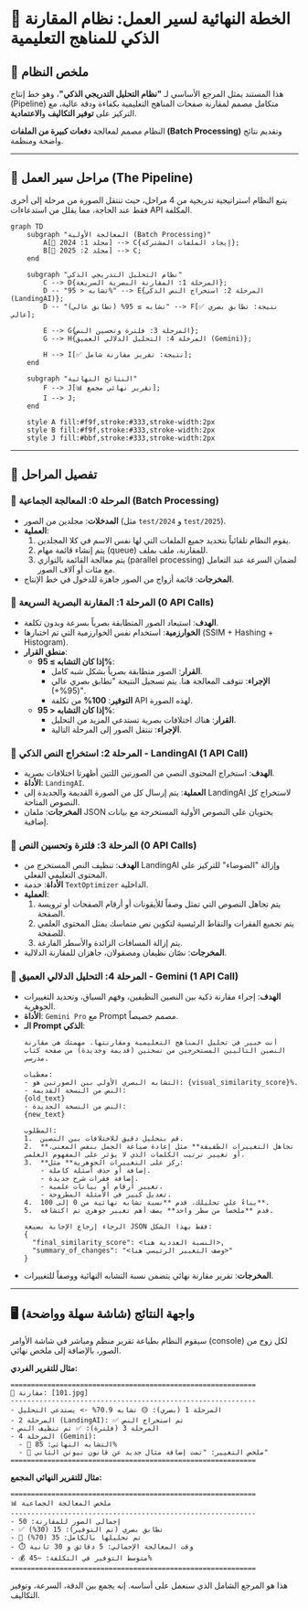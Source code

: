 # 🎯 الخطة النهائية لسير العمل: نظام المقارنة الذكي للمناهج التعليمية

## 🚀 ملخص النظام

هذا المستند يمثل المرجع الأساسي لـ **"نظام التحليل التدريجي الذكي"**، وهو خط إنتاج (Pipeline) متكامل مصمم لمقارنة صفحات المناهج التعليمية بكفاءة ودقة عالية، مع التركيز على **توفير التكاليف** و**الاعتمادية**.

النظام مصمم لمعالجة **دفعات كبيرة من الملفات (Batch Processing)** وتقديم نتائج واضحة ومنظمة.

---

## 🌊 مراحل سير العمل (The Pipeline)

يتبع النظام استراتيجية تدريجية من 4 مراحل، حيث تنتقل الصورة من مرحلة إلى أخرى فقط عند الحاجة، مما يقلل من استدعاءات API المكلفة.

```mermaid
graph TD
    subgraph "المعالجة الأولية (Batch Processing)"
        A[📁 مجلد 1: 2024] --> C{إيجاد الملفات المشتركة};
        B[📁 مجلد 2: 2025] --> C;
    end

    subgraph "نظام التحليل التدريجي الذكي"
        C --> D{المرحلة 1: المقارنة البصرية السريعة};
        D -- "تشابه < 95%" --> E{المرحلة 2: استخراج النص الذكي (LandingAI)};
        D -- "تشابه ≥ 95% (تطابق عالي)" --> F[✅ نتيجة: تطابق بصري عالي];
        
        E --> G{المرحلة 3: فلترة وتحسين النص};
        G --> H{المرحلة 4: التحليل الدلالي العميق (Gemini)};
        
        H --> I[✅ نتيجة: تقرير مقارنة شامل];
    end

    subgraph "النتائج النهائية"
        F --> J[📊 تقرير نهائي مجمع];
        I --> J;
    end

    style A fill:#f9f,stroke:#333,stroke-width:2px
    style B fill:#f9f,stroke:#333,stroke-width:2px
    style J fill:#bbf,stroke:#333,stroke-width:2px
```

---

## 🔧 تفصيل المراحل

### 📂 المرحلة 0: المعالجة الجماعية (Batch Processing)
- **المدخلات**: مجلدين من الصور (مثل `test/2024` و `test/2025`).
- **العملية**:
  1. يقوم النظام تلقائياً بتحديد جميع الملفات التي لها نفس الاسم في كلا المجلدين.
  2. يتم إنشاء قائمة مهام (queue) للمقارنة، ملف بملف.
  3. يتم معالجة القائمة بالتوازي (parallel processing) لضمان السرعة عند التعامل مع مئات أو آلاف الصور.
- **المخرجات**: قائمة أزواج من الصور جاهزة للدخول في خط الإنتاج.

### 🎯 المرحلة 1: المقارنة البصرية السريعة (0 API Calls)
- **الهدف**: استبعاد الصور المتطابقة بصرياً بسرعة وبدون تكلفة.
- **الخوارزمية**: استخدام نفس الخوارزمية التي تم اختبارها (SSIM + Hashing + Histogram).
- **منطق القرار**:
  - **إذا كان التشابه ≥ 95%**:
    - **القرار**: الصور متطابقة بصرياً بشكل شبه كامل.
    - **الإجراء**: تتوقف المعالجة هنا. يتم تسجيل النتيجة "تطابق بصري عالي (95%+)".
    - **التوفير**: **100%** من تكلفة API لهذه الصورة.
  - **إذا كان التشابه < 95%**:
    - **القرار**: هناك اختلافات بصرية تستدعي المزيد من التحليل.
    - **الإجراء**: تنتقل الصور إلى المرحلة التالية.

### 🤖 المرحلة 2: استخراج النص الذكي - LandingAI (1 API Call)
- **الهدف**: استخراج المحتوى النصي من الصورتين اللتين أظهرتا اختلافات بصرية.
- **الأداة**: `LandingAI`.
- **العملية**: يتم إرسال كل من الصورة القديمة والجديدة إلى LandingAI لاستخراج كل النصوص المتاحة.
- **المخرجات**: ملفان JSON يحتويان على النصوص الأولية المستخرجة مع بيانات إضافية.

### 🧹 المرحلة 3: فلترة وتحسين النص (0 API Calls)
- **الهدف**: تنظيف النص المستخرج من LandingAI وإزالة "الضوضاء" للتركيز على المحتوى التعليمي الفعلي.
- **الأداة**: خدمة `TextOptimizer` الداخلية.
- **العملية**:
  1. يتم تجاهل النصوص التي تمثل وصفاً للأيقونات أو أرقام الصفحات أو ترويسة الصفحة.
  2. يتم تجميع الفقرات والنقاط الرئيسية لتكوين نص متماسك يمثل المحتوى العلمي للصفحة.
  3. يتم إزالة المسافات الزائدة والأسطر الفارغة.
- **المخرجات**: نصّان نظيفان ومصقولان، جاهزان للمقارنة الدلالية.

### 🧠 المرحلة 4: التحليل الدلالي العميق - Gemini (1 API Call)
- **الهدف**: إجراء مقارنة ذكية بين النصين النظيفين، وفهم السياق، وتحديد التغييرات الجوهرية.
- **الأداة**: `Gemini Pro` مع Prompt مصمم خصيصاً.
- **الـ Prompt الذكي**:
  ```text
  أنت خبير في تحليل المناهج التعليمية ومقارنتها. مهمتك هي مقارنة النصين التاليين المستخرجين من نسختين (قديمة وجديدة) من صفحة كتاب مدرسي.

  معطيات:
  - التشابه البصري الأولي بين الصورتين هو: {visual_similarity_score}%.
  - النص من النسخة القديمة:
  {old_text}
  - النص من النسخة الجديدة:
  {new_text}

  المطلوب:
  1.  قم بتحليل دقيق للاختلافات بين النصين.
  2.  **تجاهل التغييرات الطفيفة** مثل إعادة صياغة الجمل بنفس المعنى، أو تغيير ترتيب الكلمات الذي لا يؤثر على المفهوم العلمي.
  3.  **ركز على التغييرات الجوهرية** مثل:
      - إضافة أو حذف أسئلة كاملة.
      - إضافة فقرات شرح جديدة.
      - تغيير أرقام أو بيانات علمية.
      - تعديل كبير في الأمثلة المطروحة.
  4.  بناءً على تحليلك، قدم **نسبة تشابه نهائية من 0 إلى 100**.
  5.  قدم **ملخصاً من سطر واحد** يصف أهم تغيير جوهري تم اكتشافه.

  الرجاء إرجاع الإجابة بصيغة JSON فقط بهذا الشكل:
  {
    "final_similarity_score": <النسبة العددية هنا>,
    "summary_of_changes": "<وصف التغيير الرئيسي هنا>"
  }
  ```
- **المخرجات**: تقرير مقارنة نهائي يتضمن نسبة التشابه النهائية ووصفاً للتغييرات.

---

## 🖥️ واجهة النتائج (شاشة سهلة وواضحة)

سيقوم النظام بطباعة تقرير منظم ومباشر في شاشة الأوامر (console) لكل زوج من الصور، بالإضافة إلى ملخص نهائي.

**مثال للتقرير الفردي:**
```
============================================================
🔄 مقارنة: [101.jpg]
------------------------------------------------------------
- المرحلة 1 (بصري): 🟡 تشابه 70.9% -> يستدعي التحليل
- المرحلة 2 (LandingAI): ✅ تم استخراج النص
- المرحلة 3 (فلترة): ✅ تم تنظيف النص
- المرحلة 4 (Gemini):
  - 🎯 التشابه النهائي: 85%
  - 📝 ملخص التغيير: "تمت إضافة مثال جديد عن قانون نيوتن الثاني"
============================================================
```

**مثال للتقرير النهائي المجمع:**
```
============================================================
📊 ملخص المعالجة الجماعية
------------------------------------------------------------
- إجمالي الصور للمقارنة: 50
- ✅ تطابق بصري (تم التوفير): 15 (30%)
- 🔄 تم تحليلها بالكامل: 35 (70%)
- ⏱️ وقت المعالجة الإجمالي: 5 دقائق و 30 ثانية
- 💰 متوسط التوفير في التكلفة: ~45%
============================================================
```

هذا هو المرجع الشامل الذي سنعمل على أساسه. إنه يجمع بين الدقة، السرعة، وتوفير التكاليف. 
